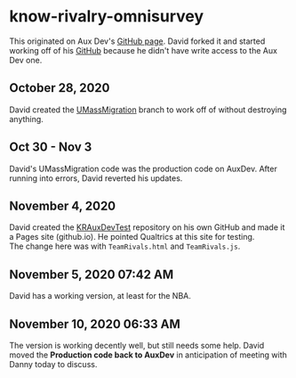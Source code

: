 # know-rivalry-omnisurvey  

This originated on Aux Dev's [GitHub page]("https://auxiliarydev.github.io/know-rivalry-omnisurvey/"). David forked it and started working off of his [GitHub]("https://github.com/B-D-T/know-rivalry-omnisurvey") because he didn't have write access to the Aux Dev one.  

## October 28, 2020  
David created the [UMassMigration]("https://github.com/B-D-T/know-rivalry-omnisurvey/tree/UMassMigration") branch to work off of without destroying anything.  

## Oct 30 - Nov 3  
David's UMassMigration code was the production code on AuxDev. After running into errors, David reverted his updates.  

## November 4, 2020  
David created the [KRAuxDevTest]("") repository on his own GitHub and made it a Pages site (github.io). He pointed Qualtrics at this site for testing.  
The change here was with `TeamRivals.html` and `TeamRivals.js`. 

## November 5, 2020 07:42 AM  
David has a working version, at least for the NBA.

## November 10, 2020 06:33 AM  
The version is working decently well, but still needs some help. David moved the **Production code back to AuxDev** in anticipation of meeting with Danny today to discuss.
